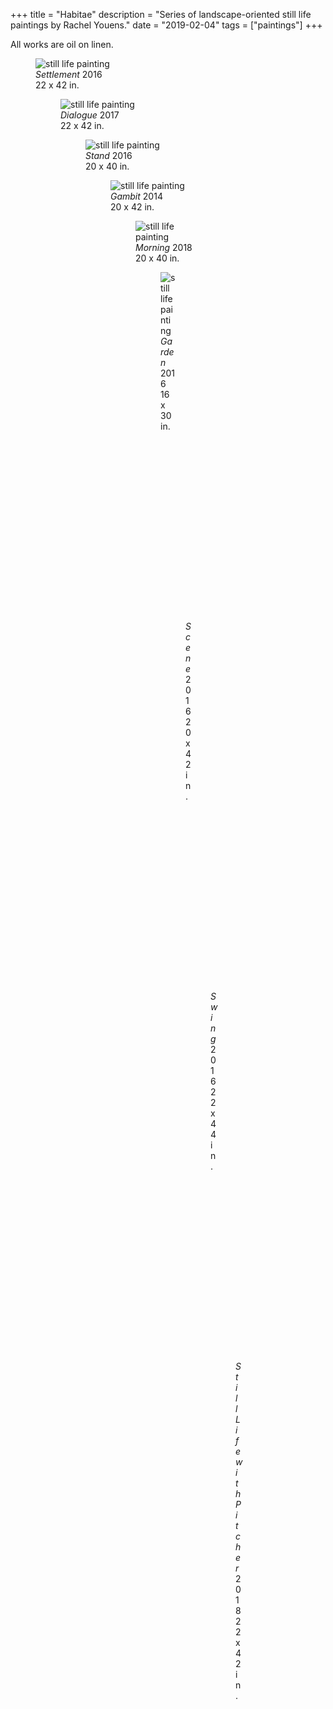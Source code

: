 +++
title = "Habitae"
description = "Series of landscape-oriented still life paintings by Rachel Youens."
date = "2019-02-04"
tags = ["paintings"]
+++

All works are oil on linen.

<figure> <img src="/images/settlement.jpg" alt="still life painting"> <figcaption> <em>Settlement</em> 2016<br>22 x 42 in.</figcaption>  

<figure> <img src="/images/dialog.jpg" alt="still life painting"> <figcaption> <em>Dialogue</em> 2017<br>22 x 42 in.</figcaption>  

<figure> <img src="/images/stand.jpg" alt="still life painting"> <figcaption> <em>Stand</em> 2016<br>20 x 40 in.</figcaption>

<figure> <img src="/images/gambit.jpg" alt="still life painting"> <figcaption> <em>Gambit</em> 2014<br>20 x 42 in.</figcaption>  

<figure> <img src="/images/morning.jpg" alt="still life painting"> <figcaption> <em>Morning</em> 2018<br>20 x 40 in.</figcaption>

<figure> <img src="/images/garden.jpg" alt="still life painting"> <figcaption> <em>Garden</em> 2016<br>16 x 30 in.</figcaption>

<figure> <img src="/images/scene.jpg" alt="still life painting"> <figcaption> <em>Scene</em> 2016<br>20 x 42 in.</figcaption>

<figure> <img src="/images/swing.jpg" alt="still life painting"> <figcaption> <em>Swing</em> 2016<br>22 x 44 in.</figcaption>

<figure> <img src="/images/withPitcher.jpg" alt="still life painting"> <figcaption> <em>Still Life with Pitcher</em> 2018<br>22 x 42 in.</figcaption>


